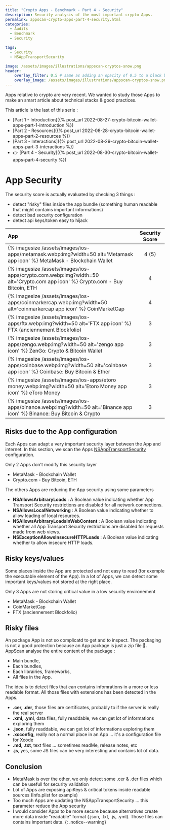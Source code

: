 ```yaml
---
title: "Crypto Apps - Benchmark - Part 4 - Security"
description: Security analysis of the most important crypto Apps.
permalink: appscan-crypto-apps-part-4-security.html
categories:
  - Audits
  - Benchmark
  - Security

tags:
  - Security
  - NSAppTransportSecurity

image: /assets/images/illustrations/appscan-cryptos-snow.png
header:
    overlay_filter: 0.5 # same as adding an opacity of 0.5 to a black background
    overlay_image: /assets/images/illustrations/appscan-cryptos-snow.png
---
```


Apps relative to crypto are very recent.
We wanted to study those Apps to make an smart article about technical stacks & good practices.

This article is the last of this serie :
- [Part 1 - Introduction]({% post_url 2022-08-27-crypto-bitcoin-wallet-apps-part-1-introduction %}) 
- [Part 2 - Resources]({% post_url 2022-08-28-crypto-bitcoin-wallet-apps-part-2-resources %}) 
- [Part 3 - Interactions]({% post_url 2022-08-29-crypto-bitcoin-wallet-apps-part-3-interactions %}) 
- 👉 [Part 4 - Security]({% post_url 2022-08-30-crypto-bitcoin-wallet-apps-part-4-security %}) 

# App Security

The security score is actually evaluated by checking 3 things : 
- detect "risky" files inside the app bundle (something human readable that might contains important informations)
- detect bad security configuration 
- detect api keys/token easy to hijack

| App                                                                                                                                           | Security Score    | 
| :---                                                                                                                                          |     :---:         | 
| {% imagesize /assets/images/ios-apps/metamask.webp:img?width=50 alt='Metamask app icon' %} MetaMask - Blockchain Wallet                       | 4 (5)             |
| {% imagesize /assets/images/ios-apps/crypto.com.webp:img?width=50 alt='Crypto.com app icon' %} Crypto.com  - Buy Bitcoin, ETH                 | 4                 |
| {% imagesize /assets/images/ios-apps/coinmarkercap.webp:img?width=50 alt='coinmarkercap app icon' %} CoinMarketCap                            | 4                 |
| {% imagesize /assets/images/ios-apps/ftx.webp:img?width=50 alt='FTX app icon' %} FTX (anciennement Blockfolio)                                | 3                 |
| {% imagesize /assets/images/ios-apps/zengo.webp:img?width=50 alt='zengo app icon' %} ZenGo: Crypto & Bitcoin Wallet                           | 3                 | 
| {% imagesize /assets/images/ios-apps/coinbase.webp:img?width=50 alt='coinbase app icon' %} Coinbase: Buy Bitcoin & Ether                      | 3                 | 
| {% imagesize /assets/images/ios-apps/etoro money.webp:img?width=50 alt='Etoro Money app icon' %} eToro Money                                  | 3                 |
| {% imagesize /assets/images/ios-apps/binance.webp:img?width=50 alt='Binance app icon' %} Binance: Buy Bitcoin & Crypto                        | 3                 | 

## Risks due to the App configuration

Each Apps can adapt a very important security layer between the App and internet.
In this section, we scan the Apps [NSAppTransportSecurity](https://developer.apple.com/documentation/bundleresources/information_property_list/nsapptransportsecurity) configuration.

Only 2 Apps don't modify this security layer 
- MetaMask - Blockchain Wallet
- Crypto.com  - Buy Bitcoin, ETH  
  
  
The others Apps are reducing the App security using some parameters
- **NSAllowsArbitraryLoads** : A Boolean value indicating whether App Transport Security restrictions are disabled for all network connections.
- **NSAllowsLocalNetworking** : A Boolean value indicating whether to allow loading of local resources.
- **NSAllowsArbitraryLoadsInWebContent** : A Boolean value indicating whether all App Transport Security restrictions are disabled for requests made from web views.
- **NSExceptionAllowsInsecureHTTPLoads** : A Boolean value indicating whether to allow insecure HTTP loads.  
  
  
## Risky keys/values

Some places inside the App are protected and not easy to read (for exemple the executable element of the App).
In a lot of Apps, we can detect some important keys/values not stored at the right place.

Only 3 Apps are not storing critical value in a low security environement
- MetaMask - Blockchain Wallet
- CoinMarketCap
- FTX (anciennement Blockfolio)           

## Risky files
  
An package App is not so complicatd to get and to inspect.
The packaging is not a good protection because an App package is just a zip file 🤯.
AppScan analyse the entire content of the package :
- Main bundle,
- Each bundles,
- Each librairies, frameworks,
- All files in the App.

The idea is to detect files that can contains infomrations in a more or less readable format.
All those files with extensions has been detected in the Apps.

- **.cer, .der**, those files are certificates, probably to if the server is really the real server
- **.xml, .yml**, data files, fully readdable, we can get lot of informations exploring them 
- **.json**, fully readdable, we can get lot of informations exploring them 
- **.xcconfig**, really not a normal place in an App ... it's a configuration file for Xcode
- **.md, .txt**, text files ... sometimes readMe, release notes, etc 
- **.js**, yes, some JS files can be very interesting and contains lot of data.

## Conclusion

- MetaMask is over the other, we only detect some .cer & .der files which can be usefull for security validation
- Lot of Apps are exposing apiKeys & critical tokens inside readable sources (Info.plist for example)
- Too much Apps are updating the NSAppTransportSecurity ... this parameter reduce the App security
- I would consider Apps to be more secure because alternatives create more data inside "readable" format (.json, .txt, .js, .yml). Those files can contains important data.
{: .notice--warning}